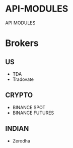 # API-MODULES
API MODULES

# Brokers

## US
- TDA
- Tradovate

## CRYPTO
- BINANCE SPOT
- BINANCE FUTURES

## INDIAN
- Zerodha